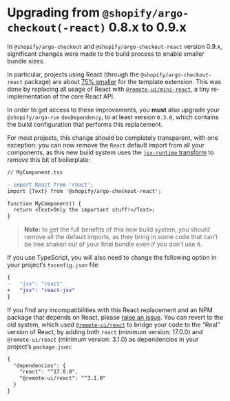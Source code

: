 # Upgrading from `@shopify/argo-checkout(-react)` 0.8.x to 0.9.x

In `@shopify/argo-checkout` and `@shopify/argo-checkout-react` version 0.9.x, significant changes were made to the build process to enable smaller bundle sizes.

In particular, projects using React (through the `@shopify/argo-checkout-react` package) are about [75% smaller](https://github.com/Shopify/argo-checkout/pull/63) for the template extension. This was done by replacing all usage of React with [`@remote-ui/mini-react`](https://github.com/Shopify/remote-ui/tree/main/packages/mini-react), a tiny re-implementation of the core React API.

In order to get access to these improvements, you **must** also upgrade your `@shopify/argo-run` `devDependency`, to at least version `0.3.0`, which contains the build configuration that performs this replacement.

For most projects, this change should be completely transparent, with one exception: you can now remove the `React` default import from all your components, as this new build system uses the [`jsx-runtime` transform](https://reactjs.org/blog/2020/09/22/introducing-the-new-jsx-transform.html) to remove this bit of boilerplate:

```diff
// MyComponent.tsx

- import React from 'react';
import {Text} from '@shopify/argo-checkout-react';

function MyComponent() {
  return <Text>Only the important stuff!</Text>;
}
```

> **Note:** to get the full benefits of this new build system, you _should_ remove all the default imports, as they bring in some code that can’t be tree shaken out of your final bundle even if you don’t use it.

If you use TypeScript, you will also need to change the following option in your project’s `tsconfig.json` file:

```diff
{
-   "jsx": "react"
+   "jsx": "react-jsx"
}
```

If you find any incompatibilities with this React replacement and an NPM package that depends on React, please [raise an issue](https://github.com/Shopify/argo-checkout/issues/new). You can revert to the old system, which used [`@remote-ui/react`](https://github.com/Shopify/remote-ui/tree/main/packages/react) to bridge your code to the “Real” version of React, by adding both `react` (minimum version: 17.0.0) and `@remote-ui/react` (minimum version: 3.1.0) as dependencies in your project’s `package.json`:

```diff
{
  "dependencies": {
    "react": "^17.0.0",
    "@remote-ui/react": "^3.1.0"
  }
}
```
